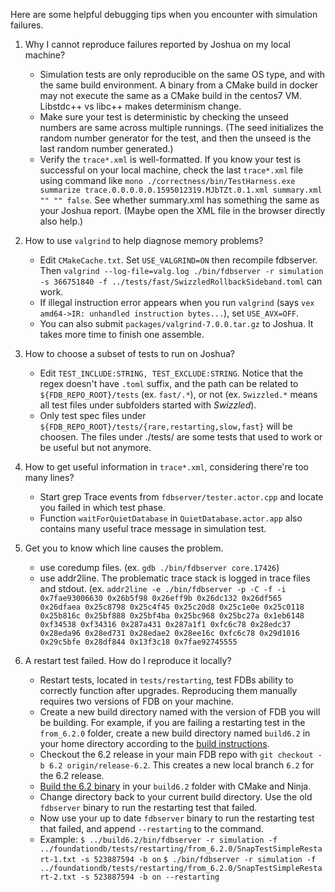 Here are some helpful debugging tips when you encounter with simulation failures.

1. Why I cannot reproduce failures reported by Joshua on my local machine?
   * Simulation tests are only reproducible on the same OS type, and with the same build environment.  A binary from a CMake build in docker may not execute the same as a CMake build in the centos7 VM.  Libstdc++  vs libc++ makes determinism change.
   * Make sure your test is deterministic by checking the unseed numbers are same across multiple runnings. (The seed initializes the random number generator for the test, and then the unseed is the last random number generated.)
   * Verify the `trace*.xml` is well-formatted. 
     If you know your test is successful on your local machine, check the last `trace*.xml` file using command like `mono ./correctness/bin/TestHarness.exe summarize trace.0.0.0.0.0.1595012319.MJbTZt.0.1.xml summary.xml "" "" false`. See whether summary.xml has something the same as your Joshua report.
     (Maybe open the XML file in the browser directly also help.)

2. How to use `valgrind` to help diagnose memory problems?
   * Edit `CMakeCache.txt`. Set `USE_VALGRIND=ON` then recompile fdbserver. Then `valgrind --log-file=valg.log ./bin/fdbserver -r simulation -s 366751840 -f ../tests/fast/SwizzledRollbackSideband.toml` can work.
   * If illegal instruction error appears when you run `valgrind` (says `vex amd64->IR: unhandled instruction bytes...`), set `USE_AVX=OFF`.
   * You can also submit `packages/valgrind-7.0.0.tar.gz` to Joshua. It takes more time to finish one assemble.

3. How to choose a subset of tests to run on Joshua?
   * Edit `TEST_INCLUDE:STRING, TEST_EXCLUDE:STRING`. Notice that the regex doesn't have `.toml` suffix, and the path can be related to `${FDB_REPO_ROOT}/tests` (ex. `fast/.*`), or not (ex. `Swizzled.*` means all test files under subfolders started with _Swizzled_).
   * Only test spec files under `${FDB_REPO_ROOT}/tests/{rare,restarting,slow,fast}` will be choosen. The files under ./tests/ are some tests that used to work or be useful but not anymore.

4. How to get useful information in `trace*.xml`, considering there're too many lines?
   * Start grep Trace events from `fdbserver/tester.actor.cpp` and locate you failed in which test phase.
   * Function `waitForQuietDatabase` in `QuietDatabase.actor.app` also contains many useful trace message in simulation test.

5. Get you to know which line causes the problem.
   * use coredump files. (ex. `gdb ./bin/fdbserver core.17426`)
   * use addr2line. The problematic trace stack is logged in trace files and stdout. (ex. `addr2line -e ./bin/fdbserver -p -C -f -i 0x7fae93006630 0x26b5f98 0x26eff9b 0x26dc132 0x26df565 0x26dfaea 0x25c8798 0x25c4f45 0x25c20d8 0x25c1e0e 0x25c0118 0x25b816c 0x25bf888 0x25bf4ba 0x25bc968 0x25bc27a 0x1eb6148 0xf34538 0xf34316 0x287a431 0x287a1f1 0xfc6c78 0x28edc37 0x28eda96 0x28ed731 0x28edae2 0x28ee16c 0xfc6c78 0x29d1016 0x29c5bfe 0x28df844 0x13f3c18 0x7fae92745555`

6. A restart test failed. How do I reproduce it locally?
    * Restart tests, located in `tests/restarting`, test FDBs ability to correctly function after upgrades. Reproducing them manually requires two versions of FDB on your machine.
    * Create a new build directory named with the version of FDB you will be building. For example, if you are failing a restarting test in the `from_6.2.0` folder, create a new build directory named `build6.2` in your home directory according to the [build instructions](https://github.com/apple/foundationdb/wiki/FoundationDB-Development-Setup#building-foundationdb).
    * Checkout the 6.2 release in your main FDB repo with `git checkout -b 6.2 origin/release-6.2`. This creates a new local branch `6.2` for the 6.2 release.
    * [Build the 6.2 binary](https://github.com/apple/foundationdb/wiki/FoundationDB-Development-Setup#building-foundationdb) in your `build6.2` folder with CMake and Ninja.
    * Change directory back to your current build directory. Use the old `fdbserver` binary to run the restarting test that failed.
    * Now use your up to date `fdbserver` binary to run the restarting test that failed, and append `--restarting` to the command.
    * Example: `$ ../build6.2/bin/fdbserver -r simulation -f ../foundationdb/tests/restarting/from_6.2.0/SnapTestSimpleRestart-1.txt -s 523887594 -b on` `$ ./bin/fdbserver -r simulation -f ../foundationdb/tests/restarting/from_6.2.0/SnapTestSimpleRestart-2.txt -s 523887594 -b on --restarting`